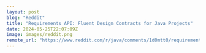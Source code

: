 ```yaml
---
layout: post
blog: "Reddit"
title: "Requirements API: Fluent Design Contracts for Java Projects"
date: 2024-05-25T22:07:09Z
image: images/reddit.png
remote_url: "https://www.reddit.com/r/java/comments/1d0mtt0/requirements_api_fluent_design_contracts_for_java/"
---
```

